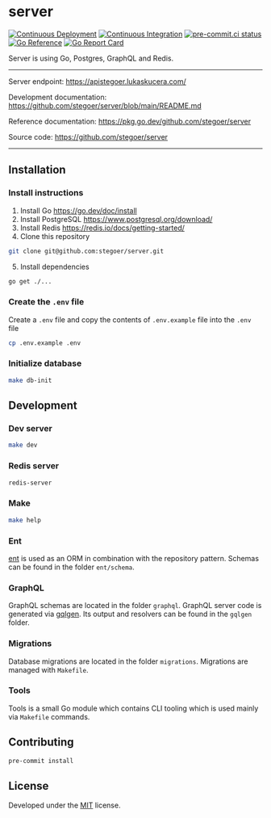 # server

[![Continuous Deployment](https://github.com/stegoer/server/actions/workflows/cd.yml/badge.svg)](https://github.com/stegoer/server/actions/workflows/cd.yml)
[![Continuous Integration](https://github.com/stegoer/server/actions/workflows/ci.yml/badge.svg)](https://github.com/stegoer/server/actions/workflows/ci.yml)
[![pre-commit.ci status](https://results.pre-commit.ci/badge/github/stegoer/server/main.svg)](https://results.pre-commit.ci/latest/github/stegoer/server/main)
[![Go Reference](https://pkg.go.dev/badge/github.com/stegoer/server.svg)](https://pkg.go.dev/github.com/stegoer/server)
[![Go Report Card](https://goreportcard.com/badge/github.com/stegoer/server)](https://goreportcard.com/report/github.com/stegoer/server)

Server is using Go, Postgres, GraphQL and Redis.

---

Server endpoint: https://apistegoer.lukaskucera.com/

Development documentation: https://github.com/stegoer/server/blob/main/README.md

Reference documentation: https://pkg.go.dev/github.com/stegoer/server

Source code: https://github.com/stegoer/server

---

## Installation

### Install instructions

1. Install Go https://go.dev/doc/install
2. Install PostgreSQL https://www.postgresql.org/download/
3. Install Redis https://redis.io/docs/getting-started/
4. Clone this repository

```sh
git clone git@github.com:stegoer/server.git
```

5. Install dependencies

```sh
go get ./...
```

### Create the `.env` file

Create a `.env` file and copy the contents of `.env.example` file into the `.env` file

```sh
cp .env.example .env
```

### Initialize database

```sh
make db-init
```

## Development

### Dev server

```sh
make dev
```

### Redis server

```sh
redis-server
```

### Make

```sh
make help
```

### Ent

[ent](https://entgo.io/) is used as an ORM in combination with the repository pattern.
Schemas can be found in the folder `ent/schema`.

### GraphQL

GraphQL schemas are located in the folder `graphql`.
GraphQL server code is generated via [gqlgen](https://gqlgen.com/).
Its output and resolvers can be found in the `gqlgen` folder.

### Migrations

Database migrations are located in the folder `migrations`.
Migrations are managed with `Makefile`.

### Tools

Tools is a small Go module which contains CLI tooling which is used mainly via `Makefile` commands.

## Contributing

```sh
pre-commit install
```

## License

Developed under the [MIT](https://github.com/stegoer/server/blob/master/LICENSE) license.
